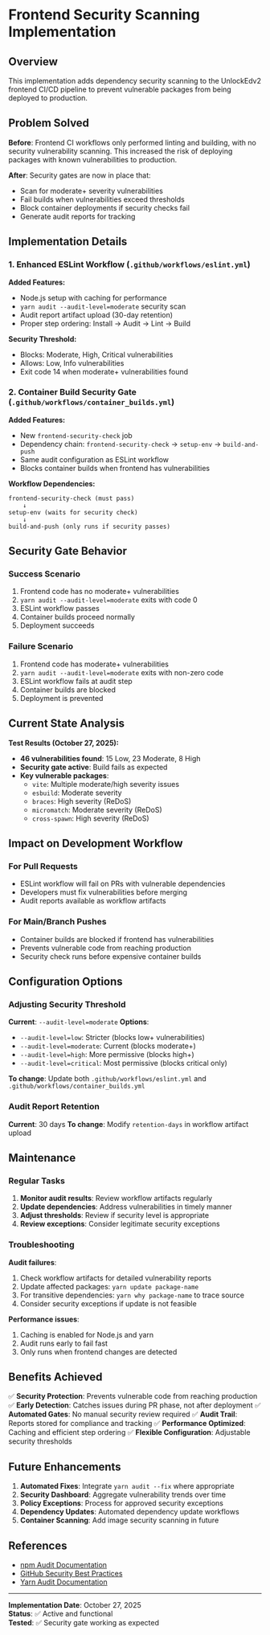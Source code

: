 # Frontend Security Scanning Implementation

## Overview

This implementation adds dependency security scanning to the UnlockEdv2 frontend CI/CD pipeline to prevent vulnerable packages from being deployed to production.

## Problem Solved

**Before**: Frontend CI workflows only performed linting and building, with no security vulnerability scanning. This increased the risk of deploying packages with known vulnerabilities to production.

**After**: Security gates are now in place that:
- Scan for moderate+ severity vulnerabilities
- Fail builds when vulnerabilities exceed thresholds
- Block container deployments if security checks fail
- Generate audit reports for tracking

## Implementation Details

### 1. Enhanced ESLint Workflow (`.github/workflows/eslint.yml`)

**Added Features:**
- Node.js setup with caching for performance
- `yarn audit --audit-level=moderate` security scan
- Audit report artifact upload (30-day retention)
- Proper step ordering: Install → Audit → Lint → Build

**Security Threshold:**
- Blocks: Moderate, High, Critical vulnerabilities
- Allows: Low, Info vulnerabilities
- Exit code 14 when moderate+ vulnerabilities found

### 2. Container Build Security Gate (`.github/workflows/container_builds.yml`)

**Added Features:**
- New `frontend-security-check` job
- Dependency chain: `frontend-security-check` → `setup-env` → `build-and-push`
- Same audit configuration as ESLint workflow
- Blocks container builds when frontend has vulnerabilities

**Workflow Dependencies:**
```
frontend-security-check (must pass)
    ↓
setup-env (waits for security check)
    ↓
build-and-push (only runs if security passes)
```

## Security Gate Behavior

### Success Scenario
1. Frontend code has no moderate+ vulnerabilities
2. `yarn audit --audit-level=moderate` exits with code 0
3. ESLint workflow passes
4. Container builds proceed normally
5. Deployment succeeds

### Failure Scenario
1. Frontend code has moderate+ vulnerabilities
2. `yarn audit --audit-level=moderate` exits with non-zero code
3. ESLint workflow fails at audit step
4. Container builds are blocked
5. Deployment is prevented

## Current State Analysis

**Test Results (October 27, 2025):**
- **46 vulnerabilities found**: 15 Low, 23 Moderate, 8 High
- **Security gate active**: Build fails as expected
- **Key vulnerable packages**:
  - `vite`: Multiple moderate/high severity issues
  - `esbuild`: Moderate severity
  - `braces`: High severity (ReDoS)
  - `micromatch`: Moderate severity (ReDoS)
  - `cross-spawn`: High severity (ReDoS)

## Impact on Development Workflow

### For Pull Requests
- ESLint workflow will fail on PRs with vulnerable dependencies
- Developers must fix vulnerabilities before merging
- Audit reports available as workflow artifacts

### For Main/Branch Pushes
- Container builds are blocked if frontend has vulnerabilities
- Prevents vulnerable code from reaching production
- Security check runs before expensive container builds

## Configuration Options

### Adjusting Security Threshold

**Current**: `--audit-level=moderate`
**Options**:
- `--audit-level=low`: Stricter (blocks low+ vulnerabilities)
- `--audit-level=moderate`: Current (blocks moderate+)
- `--audit-level=high`: More permissive (blocks high+)
- `--audit-level=critical`: Most permissive (blocks critical only)

**To change**: Update both `.github/workflows/eslint.yml` and `.github/workflows/container_builds.yml`

### Audit Report Retention

**Current**: 30 days
**To change**: Modify `retention-days` in workflow artifact upload

## Maintenance

### Regular Tasks
1. **Monitor audit results**: Review workflow artifacts regularly
2. **Update dependencies**: Address vulnerabilities in timely manner
3. **Adjust thresholds**: Review if security level is appropriate
4. **Review exceptions**: Consider legitimate security exceptions

### Troubleshooting

**Audit failures**:
1. Check workflow artifacts for detailed vulnerability reports
2. Update affected packages: `yarn update package-name`
3. For transitive dependencies: `yarn why package-name` to trace source
4. Consider security exceptions if update is not feasible

**Performance issues**:
1. Caching is enabled for Node.js and yarn
2. Audit runs early to fail fast
3. Only runs when frontend changes are detected

## Benefits Achieved

✅ **Security Protection**: Prevents vulnerable code from reaching production
✅ **Early Detection**: Catches issues during PR phase, not after deployment
✅ **Automated Gates**: No manual security review required
✅ **Audit Trail**: Reports stored for compliance and tracking
✅ **Performance Optimized**: Caching and efficient step ordering
✅ **Flexible Configuration**: Adjustable security thresholds

## Future Enhancements

1. **Automated Fixes**: Integrate `yarn audit --fix` where appropriate
2. **Security Dashboard**: Aggregate vulnerability trends over time
3. **Policy Exceptions**: Process for approved security exceptions
4. **Dependency Updates**: Automated dependency update workflows
5. **Container Scanning**: Add image security scanning in future

## References

- [npm Audit Documentation](https://docs.npmjs.com/cli/v8/commands/npm-audit)
- [GitHub Security Best Practices](https://docs.github.com/en/code-security/getting-started/securing-your-repository)
- [Yarn Audit Documentation](https://yarnpkg.com/cli/audit)

---

**Implementation Date**: October 27, 2025  
**Status**: ✅ Active and functional  
**Tested**: ✅ Security gate working as expected
